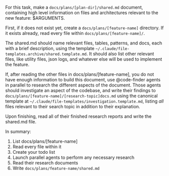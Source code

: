 For this task, make a `docs/plans/[plan-dir]/shared.md` document, containing high level information on files and architectures relevant to the new feature: $ARGUMENTS.

First, if it does not exist yet, create a `docs/plans/[feature-name]` directory. If it exists already, read every file within `docs/plans/[feature-name]/`.

The shared.md should name relevant files, tables, patterns, and docs, each with a brief description, using the template `~/.claude/file-templates.archive/shared.template.md`. It should also list other relevant files, like utility files, json logs, and whatever else will be used to implement the feature.

If, after reading the other files in docs/plans/[feature-name], you do not have enough information to build this document, use @code-finder agents in parallel to research the different aspects of the document. Those agents should investigate an aspect of the codebase, and write their findings to `docs/plans/[feature-name]/[research-topic]docs.md` using the canonical template at `~/.claude/file-templates/investigation.template.md`, listing _all_ files relevant to their search topic in addition to their explanation.

Upon finishing, read all of their finished research reports and write the shared.md file.

In summary:

1. List docs/plans/[feature-name]
2. Read every file within it
3. Create your todo list
4. Launch parallel agents to perform any necessary research
5. Read their research documents
6. Write `docs/plans/feature-name/shared.md`